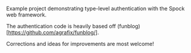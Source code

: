 Example project demonstrating type-level authentication with the Spock web
framework.

The authentication code is heavily based off
(funblog)[https://github.com/agrafix/funblog/].

Corrections and ideas for improvements are most welcome!
